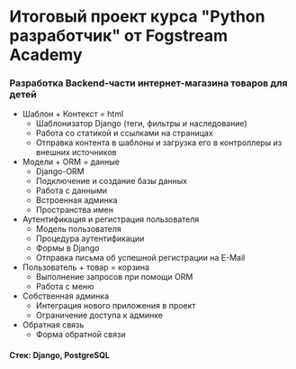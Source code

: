 # Итоговый проект курса "Python разработчик" от Fogstream Academy
### Разработка Backend-части интернет-магазина товаров для детей

* Шаблон + Контекст = html
  + Шаблонизатор Django (теги, фильтры и наследование)
  + Работа со статикой и ссылками на страницах
  + Отправка контента в шаблоны и загрузка его в контроллеры из внешних источников
* Модели + ORM = данные
  + Django-ORM
  + Подключение и создание базы данных
  + Работа с данными
  + Встроенная админка
  + Пространства имен
* Аутентификация и регистрация пользователя
  + Модель пользователя
  + Процедура аутентификации
  + Формы в Django
  + Отправка письма об успешной регистрации на E-Mail
* Пользователь + товар = корзина
  + Выполнение запросов при помощи ORM
  + Работа с меню
* Собственная админка
  + Интеграция нового приложения в проект
  + Ограничение доступа к админке
* Обратная связь
  + Форма обратной связи

#### Стек: Django, PostgreSQL

